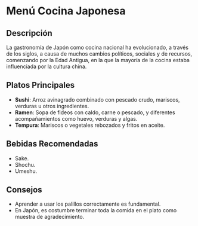 # Menú Cocina Japonesa

## Descripción
La gastronomía de Japón como cocina nacional ha evolucionado, a través de los siglos, a causa de muchos cambios políticos, sociales y de recursos, comenzando por la Edad Antigua, en la que la mayoría de la cocina estaba influenciada por la cultura china.

## Platos Principales
- **Sushi**: Arroz avinagrado combinado con pescado crudo, mariscos, verduras u otros ingredientes. 
- **Ramen**: Sopa de fideos con caldo, carne o pescado, y diferentes acompañamientos como huevo, verduras y algas. 
- **Tempura**: Mariscos o vegetales rebozados y fritos en aceite. 

## Bebidas Recomendadas
- Sake. 
- Shochu.
- Umeshu.

## Consejos
- Aprender a usar los palillos correctamente es fundamental.
- En Japón, es costumbre terminar toda la comida en el plato como muestra de agradecimiento.
